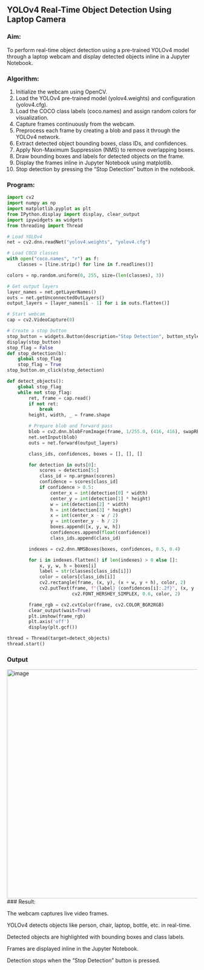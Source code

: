 ## YOLOv4 Real-Time Object Detection Using Laptop Camera
### Aim:

To perform real-time object detection using a pre-trained YOLOv4 model through a laptop webcam and display detected objects inline in a Jupyter Notebook.

### Algorithm:

1. Initialize the webcam using OpenCV.
2. Load the YOLOv4 pre-trained model (yolov4.weights) and configuration (yolov4.cfg).
3. Load the COCO class labels (coco.names) and assign random colors for visualization.
4. Capture frames continuously from the webcam.
5. Preprocess each frame by creating a blob and pass it through the YOLOv4 network.
6. Extract detected object bounding boxes, class IDs, and confidences.
7. Apply Non-Maximum Suppression (NMS) to remove overlapping boxes.
8. Draw bounding boxes and labels for detected objects on the frame.
9. Display the frames inline in Jupyter Notebook using matplotlib.
10. Stop detection by pressing the “Stop Detection” button in the notebook.

### Program:
```py
import cv2
import numpy as np
import matplotlib.pyplot as plt
from IPython.display import display, clear_output
import ipywidgets as widgets
from threading import Thread

# Load YOLOv4
net = cv2.dnn.readNet("yolov4.weights", "yolov4.cfg")

# Load COCO classes
with open("coco.names", "r") as f:
    classes = [line.strip() for line in f.readlines()]

colors = np.random.uniform(0, 255, size=(len(classes), 3))

# Get output layers
layer_names = net.getLayerNames()
outs = net.getUnconnectedOutLayers()
output_layers = [layer_names[i - 1] for i in outs.flatten()]

# Start webcam
cap = cv2.VideoCapture(0)

# Create a stop button
stop_button = widgets.Button(description="Stop Detection", button_style='danger')
display(stop_button)
stop_flag = False
def stop_detection(b):
    global stop_flag
    stop_flag = True
stop_button.on_click(stop_detection)

def detect_objects():
    global stop_flag
    while not stop_flag:
        ret, frame = cap.read()
        if not ret:
            break
        height, width, _ = frame.shape

        # Prepare blob and forward pass
        blob = cv2.dnn.blobFromImage(frame, 1/255.0, (416, 416), swapRB=True, crop=False)
        net.setInput(blob)
        outs = net.forward(output_layers)

        class_ids, confidences, boxes = [], [], []

        for detection in outs[0]:
            scores = detection[5:]
            class_id = np.argmax(scores)
            confidence = scores[class_id]
            if confidence > 0.5:
                center_x = int(detection[0] * width)
                center_y = int(detection[1] * height)
                w = int(detection[2] * width)
                h = int(detection[3] * height)
                x = int(center_x - w / 2)
                y = int(center_y - h / 2)
                boxes.append([x, y, w, h])
                confidences.append(float(confidence))
                class_ids.append(class_id)

        indexes = cv2.dnn.NMSBoxes(boxes, confidences, 0.5, 0.4)

        for i in indexes.flatten() if len(indexes) > 0 else []:
            x, y, w, h = boxes[i]
            label = str(classes[class_ids[i]])
            color = colors[class_ids[i]]
            cv2.rectangle(frame, (x, y), (x + w, y + h), color, 2)
            cv2.putText(frame, f"{label} {confidences[i]:.2f}", (x, y - 10),
                        cv2.FONT_HERSHEY_SIMPLEX, 0.6, color, 2)

        frame_rgb = cv2.cvtColor(frame, cv2.COLOR_BGR2RGB)
        clear_output(wait=True)
        plt.imshow(frame_rgb)
        plt.axis('off')
        display(plt.gcf())

thread = Thread(target=detect_objects)
thread.start()
```
### Output


<img width="796" height="604" alt="image" src="https://github.com/user-attachments/assets/80f2f977-f316-4ef9-9b4e-f7273f8858ea" />
### Result:

The webcam captures live video frames.

YOLOv4 detects objects like person, chair, laptop, bottle, etc. in real-time.

Detected objects are highlighted with bounding boxes and class labels.

Frames are displayed inline in the Jupyter Notebook.

Detection stops when the “Stop Detection” button is pressed.



